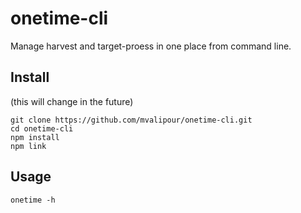 # onetime-cli

Manage harvest and target-proess in one place from command line.

## Install

(this will change in the future)

```
git clone https://github.com/mvalipour/onetime-cli.git
cd onetime-cli
npm install
npm link
```

## Usage

```
onetime -h
```
